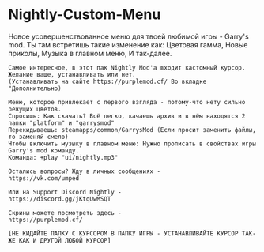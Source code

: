 # Nightly-Custom-Menu
  Новое усовершенствованное меню для твоей любимой игры - Garry's mod.
    Ты там встретишь такие изменение как:
    Цветовая гамма,
    Новые приколы,
    Музыка в главном меню, 
    И так-далее.

    Самое интересное, в этот пак Nightly Mod'a входит кастомный курсор. Желание ваше, устанавливать или нет.
    (Устанавливать на сайте https://purplemod.cf/ Во вкладке "Дополнительно)

    Меню, которое привлекает с первого взгляда - потому-что нету сильно режущих цветов.
    Спросишь: Как скачать? Всё легко, качаешь архив и в нём находятся 2 папки "platform" и "garrysmod"
    Перекидываешь: steamapps/common/GarrysMod (Если просит заменить файлы, то заменяй смело)
    Чтобы включить музыку в главном меню: Нужно прописать в свойствах игры Garry's mod команду.
    Команда: +play "ui/nightly.mp3"
    
    Остались вопросы? Жду в личных сообщениях - 
    https://vk.com/umped

    Или на Support Discord Nightly -
    https://discord.gg/jKtqUwMSQT

    Скрины можете посмотреть здесь - 
    https://purplemod.cf/

    [НЕ КИДАЙТЕ ПАПКУ С КУРСОРОМ В ПАПКУ ИГРЫ - УСТАНАВЛИВАЙТЕ КУРСОР ТАК-ЖЕ КАК И ДРУГОЙ ЛЮБОЙ КУРСОР]
    
